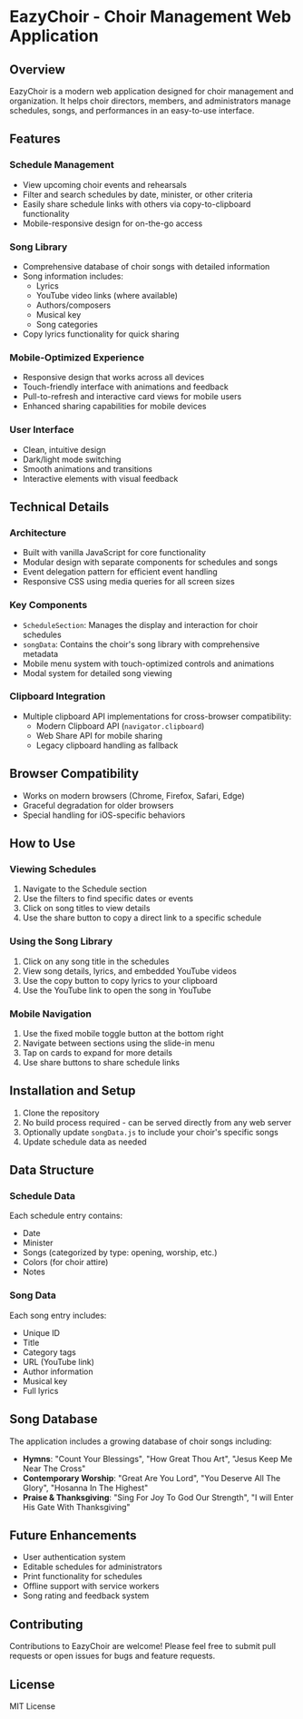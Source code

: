 # EazyChoir - Choir Management Web Application

## Overview

EazyChoir is a modern web application designed for choir management and organization. It helps choir directors, members, and administrators manage schedules, songs, and performances in an easy-to-use interface.

## Features

### Schedule Management

- View upcoming choir events and rehearsals
- Filter and search schedules by date, minister, or other criteria
- Easily share schedule links with others via copy-to-clipboard functionality
- Mobile-responsive design for on-the-go access

### Song Library

- Comprehensive database of choir songs with detailed information
- Song information includes:
  - Lyrics
  - YouTube video links (where available)
  - Authors/composers
  - Musical key
  - Song categories
- Copy lyrics functionality for quick sharing

### Mobile-Optimized Experience

- Responsive design that works across all devices
- Touch-friendly interface with animations and feedback
- Pull-to-refresh and interactive card views for mobile users
- Enhanced sharing capabilities for mobile devices

### User Interface

- Clean, intuitive design
- Dark/light mode switching
- Smooth animations and transitions
- Interactive elements with visual feedback

## Technical Details

### Architecture

- Built with vanilla JavaScript for core functionality
- Modular design with separate components for schedules and songs
- Event delegation pattern for efficient event handling
- Responsive CSS using media queries for all screen sizes

### Key Components

- `ScheduleSection`: Manages the display and interaction for choir schedules
- `songData`: Contains the choir's song library with comprehensive metadata
- Mobile menu system with touch-optimized controls and animations
- Modal system for detailed song viewing

### Clipboard Integration

- Multiple clipboard API implementations for cross-browser compatibility:
  - Modern Clipboard API (`navigator.clipboard`)
  - Web Share API for mobile sharing
  - Legacy clipboard handling as fallback

## Browser Compatibility

- Works on modern browsers (Chrome, Firefox, Safari, Edge)
- Graceful degradation for older browsers
- Special handling for iOS-specific behaviors

## How to Use

### Viewing Schedules

1. Navigate to the Schedule section
2. Use the filters to find specific dates or events
3. Click on song titles to view details
4. Use the share button to copy a direct link to a specific schedule

### Using the Song Library

1. Click on any song title in the schedules
2. View song details, lyrics, and embedded YouTube videos
3. Use the copy button to copy lyrics to your clipboard
4. Use the YouTube link to open the song in YouTube

### Mobile Navigation

1. Use the fixed mobile toggle button at the bottom right
2. Navigate between sections using the slide-in menu
3. Tap on cards to expand for more details
4. Use share buttons to share schedule links

## Installation and Setup

1. Clone the repository
2. No build process required - can be served directly from any web server
3. Optionally update `songData.js` to include your choir's specific songs
4. Update schedule data as needed

## Data Structure

### Schedule Data

Each schedule entry contains:

- Date
- Minister
- Songs (categorized by type: opening, worship, etc.)
- Colors (for choir attire)
- Notes

### Song Data

Each song entry includes:

- Unique ID
- Title
- Category tags
- URL (YouTube link)
- Author information
- Musical key
- Full lyrics

## Song Database

The application includes a growing database of choir songs including:

- **Hymns**: "Count Your Blessings", "How Great Thou Art", "Jesus Keep Me Near The Cross"
- **Contemporary Worship**: "Great Are You Lord", "You Deserve All The Glory", "Hosanna In The Highest"
- **Praise & Thanksgiving**: "Sing For Joy To God Our Strength", "I will Enter His Gate With Thanksgiving"

## Future Enhancements

- User authentication system
- Editable schedules for administrators
- Print functionality for schedules
- Offline support with service workers
- Song rating and feedback system

## Contributing

Contributions to EazyChoir are welcome! Please feel free to submit pull requests or open issues for bugs and feature requests.

## License

MIT License
